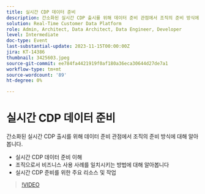 ```yaml
---
title: 실시간 CDP 데이터 준비
description: 간소화된 실시간 CDP 출시를 위해 데이터 준비 관점에서 조직의 준비 방식에 대해 알아봅니다. 실시간 CDP 데이터 준비 이해 및 조직으로서 비즈니스 사용 사례를 처리하는 방법에 대해 알아보십시오.실시간 CDP 준비를 위한 주요 리소스 및 작업
solution: Real-Time Customer Data Platform
role: Admin, Architect, Data Architect, Data Engineer, Developer
level: Intermediate
doc-type: Event
last-substantial-update: 2023-11-15T00:00:00Z
jira: KT-14386
thumbnail: 3425603.jpeg
source-git-commit: ee784fa4421919f0af180a36eca30644d27de7a1
workflow-type: tm+mt
source-wordcount: '89'
ht-degree: 0%

---
```



# 실시간 CDP 데이터 준비

간소화된 실시간 CDP 출시를 위해 데이터 준비 관점에서 조직의 준비 방식에 대해 알아봅니다.

* 실시간 CDP 데이터 준비 이해
* 조직으로서 비즈니스 사용 사례를 일치시키는 방법에 대해 알아봅니다
* 실시간 CDP 준비를 위한 주요 리소스 및 작업

>[!VIDEO](https://video.tv.adobe.com/v/3425603/?learn=on)